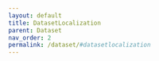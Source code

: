 ```yaml
---
layout: default
title: DatasetLocalization
parent: Dataset
nav_order: 2
permalink: /dataset/#datasetlocalization
---
```

